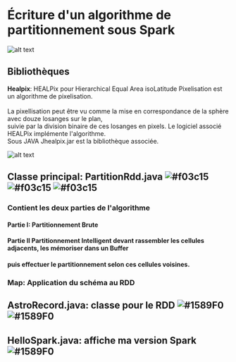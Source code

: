 # Écriture d'un algorithme de partitionnement sous Spark
![alt text](https://spark.apache.org/images/spark-logo-trademark.png)

## Bibliothèques
__Healpix__:
HEALPix pour Hierarchical Equal Area isoLatitude Pixelisation est un algorithme de pixelisation.<br />	
La pixellisation peut être vu comme la mise en correspondance de la sphère avec douze losanges sur le plan,<br />	 suivie par la division binaire de ces losanges en pixels. Le logiciel associé HEALPix implémente l'algorithme. <br />
Sous JAVA Jhealpix.jar est la bibliothèque associée.

![alt text](http://healpix.sourceforge.net/html/introf1.png)

## Classe principal: PartitionRdd.java ![#f03c15](https://placehold.it/15/f03c15/000000?text=+) ![#f03c15](https://placehold.it/15/f03c15/000000?text=+) ![#f03c15](https://placehold.it/15/f03c15/000000?text=+)
### Contient les deux parties de l'algorithme
####  Partie I: Partitionnement Brute
####  Partie II Partitionnement Intelligent devant rassembler les cellules adjacents, les mémoriser dans un Buffer
####  puis effectuer le partitionnement selon ces cellules voisines.
### Map: Application du schéma au RDD

## AstroRecord.java: classe pour le RDD ![#1589F0](https://placehold.it/15/1589F0/000000?text=+) ![#1589F0](https://placehold.it/15/1589F0/000000?text=+)
##  HelloSpark.java: affiche ma version Spark  ![#1589F0](https://placehold.it/15/1589F0/000000?text=+)
